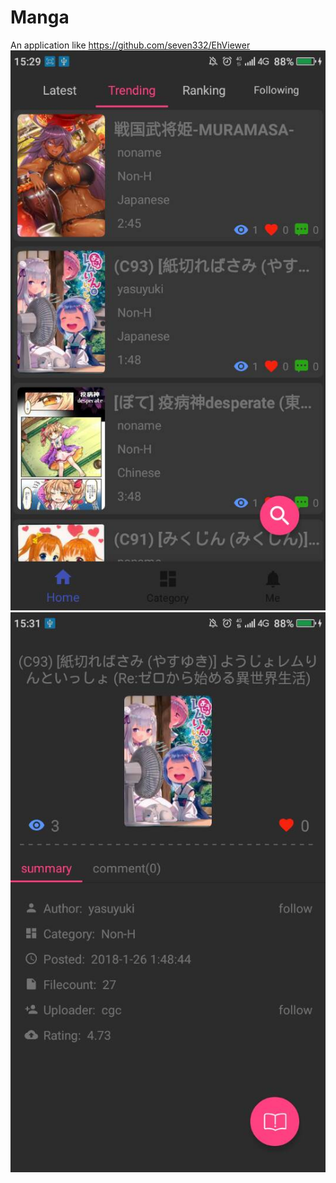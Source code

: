 # Manga
An application like https://github.com/seven332/EhViewer
<img src="http://github.com/xiuhaoli/Manga/raw/master/img/list.jpg" />
<img src="http://github.com/xiuhaoli/Manga/raw/master/img/content.jpg" />
